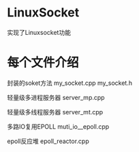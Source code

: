 # LinuxSocket
实现了Linuxsocket功能
# 每个文件介绍

封装的soket方法
my_socket.cpp
my_socket.h 

轻量级多进程服务器
server_mp.cpp

轻量级多线程服务器
server_mt.cpp

多路IO复用EPOLL
muti_io__epoll.cpp

epoll反应堆
epoll_reactor.cpp